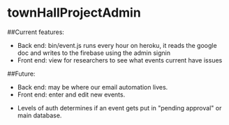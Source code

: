 # townHallProjectAdmin

##Current features: 
- Back end: bin/event.js runs every hour on heroku, it reads the google doc and writes to the firebase using the admin signin
- Front end: view for researchers to see what events current have issues

##Future:
- Back end: may be where our email automation lives.
- Front end: enter and edit new events. 
 * Levels of auth determines if an event gets put in "pending approval" or main database. 
